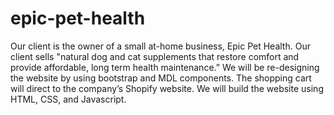 # epic-pet-health
Our client is the owner of a small at-home business, Epic Pet Health. Our client sells  "natural dog and cat supplements that restore comfort and provide affordable, long term health maintenance.” We will be re-designing the website by using bootstrap and MDL components. The shopping cart will direct to the company’s Shopify website. We will build the website using HTML, CSS, and Javascript.
